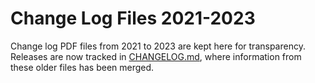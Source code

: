 # Change Log Files 2021-2023

Change log PDF files from 2021 to 2023 are kept here for transparency. Releases are now tracked in [CHANGELOG.md](https://github.com/usnationalarchives/digital-preservation/blob/master/CHANGELOG.md), where information from these older files has been merged.
